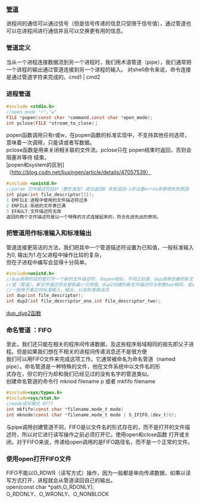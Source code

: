### [管道](#管道定义)
进程间的通信可以通过信号（但是信号传递的信息只受限于信号值），通过管道也可以在进程间进行通信并且可以交换更有用的信息。
### 管道定义
当从一个进程连接数据流到另一个进程时，我们用术语管道（pipe），我们通常把一个进程的输出通过管道连接到另一个进程的输入。
对shell命令来说，命令连接是通过管道字符来完成的。cmd1 | cmd2
### 进程管道
```c
#include <stdio.h>
//open_mode "r","w"
FILE *popen(const char *command,const char *open_mode);
int pclose(FILE *stream_to_close)；
```
popen函数调用只有r或w，在popen函数的标准实现中，不支持其他任何选项，意味着一次调用，只能读或者写数据。  
pclose函数是用来关闭相关联的文件流。pclose只在 popen结束时返回，否则会阻塞并等待 结束。   
[popen和system的区别]（http://blog.csdn.net/liuxingen/article/details/47057539）
```c
#include <unistd.h>
//param 文件描述符指针（整形类型）成功返回0 失败返回-1并设置errno来表明失败原因
int pipe(int file_descriptor[2]);  
1 EMFILE:进程中使用的文件描述符过多  
2 ENFILE:系统的文件表已满  
3 EFAULT:文件描述符无效  
返回的两个文件描述符是以一个特殊的方式连接起来的，符合先进先出的原则。
```  
### 把管道用作标准输入和标准输出  
管道连接更简洁的方法，我们把其中一个管道描述符设置为已知值，一般标准输入为0, 输出为1.在父进程中操作比较的复杂，  
但在子进程中编写会显得十分简单。
```c
#include<unistd.h>
//dup调用的目的是打开一个新的文件描述符，与open相似，不同之处是，dup调用创建的新文件描述符与作为它参数的描述符指向一个  
//或（管道），新文件描述符总是取最小可用值。dup2创建的新文件描述符与参数two相同，或者是第一个大于改参数的可用值
//一般用于重定向标准输入，输出，以及标准错误流
int dup(int file_descriptor);
int dup2(int file_descriptor_one,int file_descriptor_two);
```  
[dup_dup2函数](http://blog.csdn.net/fulinus/article/details/9669177 "函数介绍") 

### 命名管道 ：FIFO  
至此，我们还只能在相关的程序间传递数据，及这些程序局域相同的祖先即父子进程。但是如果我们想在不相关的进程间传递消息还不是很方便  
我们可以用FIFO文件来完成这项工作。它通常被命名为命名管道（named pipe）。命名管道是一种特殊的文件，他在文件系统中以文件名的形  
式存在，但它的行为却和我们已经见过的没有名字的管道类似。  
创建命名管道的命令行 mknod filename p 或者 mkfifo filename
```c
#include<sys/types.h>
#include<sys/stat.h>
//mode读写模式 0777
int mkfifo(const char *filename,mode_t mode)
int mknode(const char *filename,mode_t mode | S_IFIFO,(dev_t)0);
```  
与pipe调用创建管道不同，FIFO是以文件名的形式存在的，而不是打开的文件描述符，所以对它进行读写操作之前必须打开它。使用open和close函数
打开或关闭。对于FIFO来说，传递给open调用的是FIFO路径名，而不是一个正常的文件。  
###  使用open打开FIFO文件  
FIFO不能以O_RDWR（读写方式）操作，因为一般都是单向传递数据，如果以读写方式打开，进程就会从管道读回自己的输出。  
open(const char *path,O_RDONLY);   
O_RDONLY、O_WRONLY、O_NONBLOCK  

